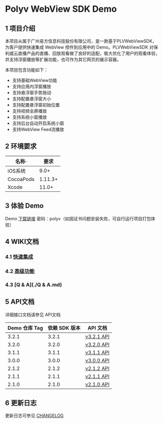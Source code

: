 # Polyv WebView SDK Demo

## 1 项目介绍

本项目从属于广州易方信息科技股份有限公司，是一款基于PLVWebViewSDK，为客户提供快速集成 WebView 控件到应用中的 Demo。PLVWebViewSDK 对保利威云直播产品的直播、回放观看做了良好的适配，极大优化了用户的观看体验，并支持浮窗播放等扩展功能，也可作为其它网页的展示容器。

本项目包含功能如下：

- 支持基础WebView功能
- 支持应用内浮窗播放
- 支持悬浮窗手势拖动
- 支持配置悬浮窗大小
- 支持配置悬浮窗初始位置
- 支持视频全屏播放
- 支持系统小窗播放
- 支持后台自动开启系统小窗
- 支持WebView Feed流播放




## 2 环境要求

| 名称·     | 要求    |
| --------- | ------- |
| iOS系统   | 9.0+    |
| CocoaPods | 1.11.3+ |
| Xcode     | 11.0+   |



## 3 体验 Demo

Demo [下载链接](https://www.pgyer.com/OKxPgY) 密码：polyv（如因证书问题安装失败，可自行运行项目打包体验）



## 4 WIKI文档

###  4.1 [快速集成](./快速集成.md)

### 4.2 [高级功能](./高级功能.md)

### 4.3 [Q & A](./Q & A.md)



## 5 API文档

详细接口文档请参见 API文档

| Demo 仓库 Tag | 依赖 SDK 版本 | API 文档                                                     |
| ------------- | ------------- | ------------------------------------------------------------ |
| 3.2.1         | 3.2.1         | [v3.2.1 API](https://repo.polyv.net/ios/documents/PLVWebViewSDK/3.2.1-20241216/index.html) |
| 3.2.0         | 3.2.0         | [v3.2.0 API](https://repo.polyv.net/ios/documents/PLVWebViewSDK/3.2.0-20240624/index.html) |
| 3.1.1         | 3.1.1         | [v3.1.1 API](https://repo.polyv.net/ios/documents/PLVWebViewSDK/3.1.1-20240605/index.html) |
| 3.0.0         | 3.0.0         | [v3.0.0 API](https://repo.polyv.net/ios/documents/PLVWebViewSDK/3.0.0-20240130/index.html) |
| 2.1.2         | 2.1.2         | [v2.1.2 API](https://repo.polyv.net/ios/documents/PLVWebViewSDK/2.1.2-20221209/index.html) |
| 2.1.1         | 2.1.1         | [v2.1.1 API](https://repo.polyv.net/ios/documents/PLVWebViewSDK/2.1.1-20221010/index.html) |
| 2.1.0         | 2.1.0         | [v2.1.0 API](https://repo.polyv.net/ios/documents/PLVWebViewSDK/2.1.0-20220804/index.html) |



## 6 更新日志

更新日志可参见 [CHANGELOG](./CHANGELOG.md)


